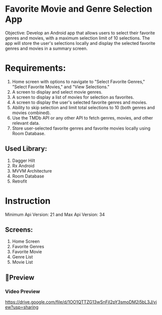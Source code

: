 # Favorite Movie and Genre Selection App

Objective: Develop an Android app that allows users to select their favorite genres and movies, with a maximum selection limit of 10 selections. The app will store the user's selections locally and display the selected favorite genres and movies in a summary screen.

# Requirements: 
1. Home screen with options to navigate to "Select Favorite Genres," "Select Favorite Movies," and "View Selections."
2. A screen to display and select movie genres.
3. A screen to display a list of movies for selection as favorites.
4. A screen to display the user's selected favorite genres and movies.
5. Ability to skip selection and limit total selections to 10 (both genres and movies combined).
6. Use the TMDb API or any other API to fetch genres, movies, and other relevant data.
7. Store user-selected favorite genres and favorite movies locally using Room Database.

## Used Library:
1. Dagger Hilt
2. Rx Android
3. MVVM Architecture
4. Room Database
5. Retrofit
 
# Instruction 
Minimum Api Version: 21 and Max Api Version: 34

## Screens:
1. Home Screen
2. Favorite Genres
3. Favorite Movie
4. Genre List
5. Movie List


## 📸Preview

### Video Preview

https://drive.google.com/file/d/1OO1QTTZG13wSnFiI2pY3smoDM2j5bL3J/view?usp=sharing







